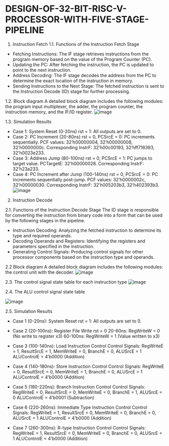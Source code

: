 # DESIGN-OF-32-BIT-RISC-V-PROCESSOR-WITH-FIVE-STAGE-PIPELINE

1. Instruction Fetch
1.1. Functions of the Instruction Fetch Stage
- Fetching Instructions: The IF stage retrieves instructions from the program memory based on the value of the Program Counter (PC).
- Updating the PC: After fetching the instruction, the PC is updated to point to the next instruction.
- Address Decoding: The IF stage decodes the address from the PC to determine the exact location of the instruction in memory.
- Sending Instructions to the Next Stage: The fetched instruction is sent to the Instruction Decode (ID) stage for further processing.

1.2. Block diagram
A detailed block diagram includes the following modules: the program input multiplexer, the adder, the program counter, the instruction memory, and the IF/ID register.
![image](https://github.com/user-attachments/assets/3ca6a9bd-e9df-4303-95af-ec9f37d260af)

1.3. Simulation Results
- Case 1: System Reset (0-20ns)
rst = 1: All outputs are set to 0.
- Case 2: PC Increment (20-80ns)
rst = 0, PCSrcE = 0: PC increments sequentially.
PCF values: 32’h00000004, 32’h00000008, 32’h0000000c.
Corresponding InstrF: 32’h00c00193, 32’hff718393, 32’h0023e233.
- Case 3: Address Jump (80-100ns)
rst = 0, PCSrcE = 1: PC jumps to target value.
PCTargetE: 32’h00000028.
Corresponding InstrF: 32’h23a233.
- Case 4: PC Increment after Jump (100-140ns)
rst = 0, PCSrcE = 0: PC increments sequentially post-jump.
PCF values: 32’h0000002c, 32’h00000030.
Corresponding InstrF: 32’h005203b3, 32’h402393b3.
![image](https://github.com/user-attachments/assets/3556d1ae-f3e7-4e5f-8ec3-a3dda994fbfe)

2. Instruction Decode

2.1. Functions of the Instruction Decode Stage
The ID stage is responsible for converting the instruction from binary code into a form that can be used by the following stages in the pipeline.
- Instruction Decoding: Analyzing the fetched instruction to determine its type and required operands.
- Decoding Operands and Registers: Identifying the registers and parameters specified in the instruction.
- Generating Control Signals: Producing control signals for other processor components based on the instruction type and operands.

2.2 Block diagram
A detailed block diagram includes the following modules: the control unit with the decoder.
![image](https://github.com/user-attachments/assets/f03ccca7-fa52-4f1e-b611-4d827a3780c6)

2.3. The control signal state table for each instruction type
![image](https://github.com/user-attachments/assets/a158d802-08f7-4709-b239-afef20881ef3)

2.4. The ALU control signal state table

![image](https://github.com/user-attachments/assets/20f0e795-f9cf-4b8e-8a0d-480ef3d8d926)

2.5. Simulation Results

- Case 1 (0-20ns): System Reset
  rst = 1: All outputs are set to 0.

- Case 2 (20-100ns): Register File Write
  rst = 0
  20-60ns: RegWriteW = 0 (No write to register x3)
  60-100ns: RegWriteW = 1 (Value written to x3)

- Case 3 (100-140ns): Load Instruction Control
  Control Signals:
  RegWriteE = 1, ResultSrcE = 1, MemWriteE = 0, BranchE = 0, ALUSrcE = 1
  ALUControlE = 4’b0000 (Addition)

- Case 4 (140-180ns): Store Instruction Control
  Control Signals:
  RegWriteE = 0, ResultSrcE = 0, MemWriteE = 1, BranchE = 0, ALUSrcE = 1
  ALUControlE = 4’b0000 (Addition)

- Case 5 (180-220ns): Branch Instruction Control
  Control Signals:
  RegWriteE = 0, ResultSrcE = 0, MemWriteE = 0, BranchE = 1, ALUSrcE = 0
  ALUControlE = 4’b0001 (Subtraction)

- Case 6 (220-260ns): Immediate Type Instruction Control
  Control Signals:
  RegWriteE = 1, ResultSrcE = 0, MemWriteE = 0, BranchE = 0, ALUSrcE = 1
  ALUControlE = 4’b0000 (Addition)

- Case 7 (260-300ns): R-type Instruction Control
  Control Signals:
  RegWriteE = 1, ResultSrcE = 0, MemWriteE = 0, BranchE = 0, ALUSrcE = 1
  ALUControlE = 4’b0000 (Addition)

